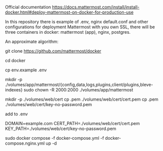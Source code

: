 Official documentation
https://docs.mattermost.com/install/install-docker.html#deploy-mattermost-on-docker-for-production-use

In this repository there is example of .env, nginx default.conf and other configurations for deployment Mattermost with you own SSL, there will be three containers in docker: mattermost (app), nginx, postgres.


An approximate algorithm:


git clone https://github.com/mattermost/docker

cd docker

cp env.example .env

mkdir -p ./volumes/app/mattermost/{config,data,logs,plugins,client/plugins,bleve-indexes}
sudo chown -R 2000:2000 ./volumes/app/mattermost

mkdir -p ./volumes/web/cert
cp <PATH-TO-PRE-EXISTING-CERT>.pem ./volumes/web/cert/cert.pem
cp <PATH-TO-PRE-EXISTING-KEY>.pem ./volumes/web/cert/key-no-password.pem

add to .env

DOMAIN=example.com
CERT_PATH=./volumes/web/cert/cert.pem
KEY_PATH=./volumes/web/cert/key-no-password.pem

sudo docker compose -f docker-compose.yml -f docker-compose.nginx.yml up -d
